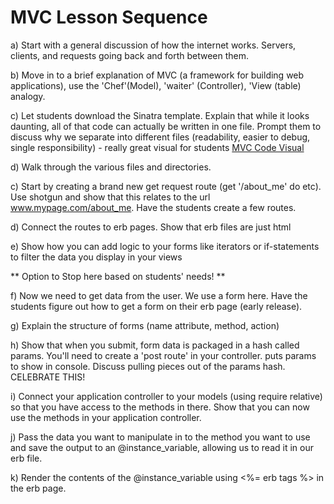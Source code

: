 # MVC Lesson Sequence

a) Start with a general discussion of how the internet works. Servers, clients, and requests going back and forth between them.

b) Move in to a brief explanation of MVC (a framework for building web applications), use the 'Chef'(Model), 'waiter' (Controller), 'View (table) analogy.

c) Let students download the Sinatra template. Explain that while it looks daunting, all of that code can actually be written in one file. Prompt them to discuss why we separate into different files (readability, easier to debug, single responsibility) - really great visual for students <a href="https://drive.google.com/file/d/0B17rUuqpJ8atX084clB4WHM5OGM/view"> MVC Code Visual</a>

d) Walk through the various files and directories.

c) Start by creating a brand new get request route (get '/about_me' do etc). Use shotgun and show that this relates to the url www.mypage.com/about_me. Have the students create a few routes.

d) Connect the routes to erb pages. Show that erb files are just html

e) Show how you can add logic to your forms like iterators or if-statements to filter the data you display in your views

** Option to Stop here based on students' needs! **

f) Now we need to get data from the user. We use a form here. Have the students figure out how to get a form on their erb page (early release).

g) Explain the structure of forms (name attribute, method, action)

h) Show that when you submit, form data is packaged in a hash called params. You'll need to create a 'post route' in your controller. puts params to show in console.  Discuss pulling pieces out of the params hash. CELEBRATE THIS!

i) Connect your application controller to your models (using require relative) so that you have access to the methods in there. Show that you can now use the methods in your application controller.

j) Pass the data you want to manipulate in to the method you want to use and save the output to an @instance_variable, allowing us to read it in our erb file.

k) Render the contents of the @instance_variable using <%= erb tags %> in the erb page.
